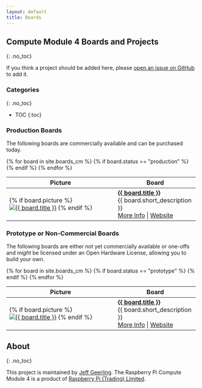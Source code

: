 ```yaml
---
layout: default
title: Boards
---
```

## Compute Module 4 Boards and Projects
{: .no_toc}

If you think a project should be added here, please [open an issue on GitHub](https://github.com/geerlingguy/raspberry-pi-pcie-devices/issues) to add it.

### Categories
{: .no_toc}

- TOC
{:toc}

### Production Boards

The following boards are commercially available and can be purchased today.

<table class="board_table">
  <thead>
    <tr>
      <th>Picture</th>
      <th>Board</th>
    </tr>
  </thead>
  <tbody>
{% for board in site.boards_cm %}
  {% if board.status == "production" %}
    <tr>
      <td class="board_picture_td">
        {% if board.picture %}
          <a href="{{ board.url }}"><img class="board_table_picture" src="{{ board.picture | image_thumbnail }}" alt="{{ board.title }}"></a>
        {% endif %}
      </td>
      <td>
        <a href="{{ board.url }}"><strong>{{ board.title }}</strong></a><br>
        {{ board.short_description }}
        <div class="links">
          <a href="{{ board.url }}">More Info</a> | <a href="{{ board.link }}">Website</a>
        </div>
      </td>
    </tr>
  {% endif %}
{% endfor %}
  </tbody>
</table>

### Prototype or Non-Commercial Boards

The following boards are either not yet commercially available or one-offs and _might_ be licensed under an Open Hardware License, allowing you to build your own.

<table class="board_table">
  <thead>
    <tr>
      <th>Picture</th>
      <th>Board</th>
    </tr>
  </thead>
  <tbody>
{% for board in site.boards_cm %}
  {% if board.status == "prototype" %}
    <tr>
      <td class="board_picture_td">
        {% if board.picture %}
          <a href="{{ board.url }}"><img class="board_table_picture" src="{{ board.picture | image_thumbnail }}" alt="{{ board.title }}"></a>
        {% endif %}
      </td>
      <td>
        <a href="{{ board.url }}"><strong>{{ board.title }}</strong></a><br>
        {{ board.short_description }}<br>
        <div class="links">
          <a href="{{ board.url }}">More Info</a> | <a href="{{ board.link }}">Website</a>
        </div>
      </td>
    </tr>
  {% endif %}
{% endfor %}
  </tbody>
</table>

## About
{: .no_toc}

This project is maintained by [Jeff Geerling](https://www.jeffgeerling.com). The Raspberry Pi Compute Module 4 is a product of [Raspberry Pi (Trading) Limited](https://www.raspberrypi.org/about/).
